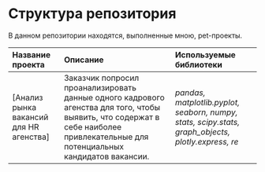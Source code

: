 # Структура репозитория
В данном репозитории находятся, выполненные мною, pet-проекты.

| **Название проекта**                            | **Описание**        | **Используемые библиотеки**     |
|:------------------------------------------------| :-------------------|:--------------------------------|
| [Анализ рынка вакансий для HR агенства]| Заказчик попросил проанализировать данные одного кадрового агенства для того, чтобы выявить, что содержат в себе наиболее привлекательные для потенциальных кандидатов вакансии. | *pandas, matplotlib.pyplot, seaborn, numpy, stats, scipy.stats, graph_objects, plotly.express, re*|
